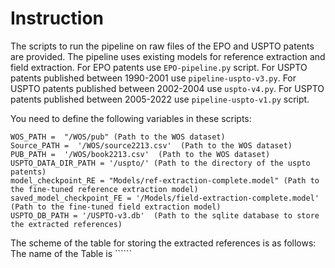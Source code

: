 # Instruction
The scripts to run the pipeline on raw files of the EPO and USPTO patents are provided. The pipeline uses existing models for reference extraction and field extraction. 
For EPO patents use ```EPO-pipeline.py``` script. For USPTO patents published between 1990-2001 use ```pipeline-uspto-v3.py```. For USPTO patents published between 2002-2004 use ```uspto-v4.py```. 
For USPTO patents published between 2005-2022 use ```pipeline-uspto-v1.py``` script. 

You need to define the following variables in these scripts:


```
WOS_PATH =  "/WOS/pub" (Path to the WOS dataset)
Source_PATH =  '/WOS/source2213.csv'  (Path to the WOS dataset)
PUB_PATH =  '/WOS/book2213.csv'  (Path to the WOS dataset)
USPTO_DATA_DIR_PATH = '/uspto/' (Path to the directory of the uspto patents)
model_checkpoint_RE = "Models/ref-extraction-complete.model" (Path to the fine-tuned reference extraction model)
saved_model_checkpoint_FE = '/Models/field-extraction-complete.model'  (Path to the fine-tuned field extraction model)
USPTO_DB_PATH = '/USPTO-v3.db'  (Path to the sqlite database to store the extracted references)
```

The scheme of the table for storing the extracted references is as follows: The name of the Table is ``````
